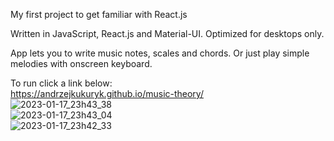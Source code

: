 My first project to get familiar with React.js

Written in JavaScript, React.js and Material-UI.
Optimized for desktops only.

App lets you to write music notes, scales and chords. Or just play simple melodies with onscreen keyboard.

To run click a link below: <br>
https://andrzejkukuryk.github.io/music-theory/ <br>
![2023-01-17_23h43_38](https://user-images.githubusercontent.com/101364440/213028733-249dfa7e-9b80-4bb5-af1c-3202f9af7a18.png)<br>
![2023-01-17_23h43_04](https://user-images.githubusercontent.com/101364440/213028771-c3081bc8-a7bd-4ba8-a938-4abff5e2fbb9.png)<br>
![2023-01-17_23h42_33](https://user-images.githubusercontent.com/101364440/213028781-bf383621-ad85-46c1-9994-2a51f3d68e3f.png)
